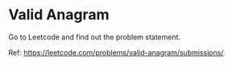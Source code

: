 # Valid Anagram

Go to Leetcode and find out the problem statement.

Ref: https://leetcode.com/problems/valid-anagram/submissions/
